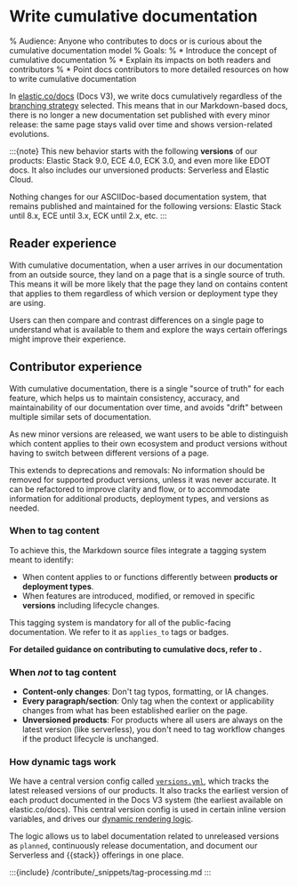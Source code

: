 # Write cumulative documentation

% Audience: Anyone who contributes to docs or is curious about the cumulative documentation model
% Goals:
%   * Introduce the concept of cumulative documentation
%   * Explain its impacts on both readers and contributors
%   * Point docs contributors to more detailed resources on how to write cumulative documentation

In [elastic.co/docs](https://elastic.co/docs) (Docs V3), we write docs cumulatively regardless of the [branching strategy](/contribute/branching-strategy.md) selected. This means that in our Markdown-based docs, there is no longer a new documentation set published with every minor release: the same page stays valid over time and shows version-related evolutions.

:::{note}
This new behavior starts with the following **versions** of our products: Elastic Stack 9.0, ECE 4.0, ECK 3.0, and even more like EDOT docs. It also includes our unversioned products: Serverless and Elastic Cloud.

Nothing changes for our ASCIIDoc-based documentation system, that remains published and maintained for the following versions: Elastic Stack until 8.x, ECE until 3.x, ECK until 2.x, etc.
:::

## Reader experience

With cumulative documentation, when a user arrives in our documentation from an outside source, they land on a page that is a single source of truth. This means it will be more likely that the page they land on contains content that applies to them regardless of which version or deployment type they are using.

Users can then compare and contrast differences on a single page to understand what is available to them and explore the ways certain offerings might improve their experience.

## Contributor experience

With cumulative documentation, there is a single "source of truth" for each feature, which helps us to maintain consistency, accuracy, and maintainability of our documentation over time, and avoids "drift" between multiple similar sets of documentation.

As new minor versions are released, we want users to be able to distinguish which content applies to their own ecosystem and product versions without having to switch between different versions of a page.

This extends to deprecations and removals: No information should be removed for supported product versions, unless it was never accurate. It can be refactored to improve clarity and flow, or to accommodate information for additional products, deployment types, and versions as needed.

### When to tag content

To achieve this, the Markdown source files integrate a tagging system meant to identify:

* When content applies to or functions differently between **products or deployment types**.
* When features are introduced, modified, or removed in specific **versions** including lifecycle changes.

This tagging system is mandatory for all of the public-facing documentation. We refer to it as `applies_to` tags or badges.

**For detailed guidance on contributing to cumulative docs, refer to [](/contribute/cumulative-docs/best-practices.md).**

### When _not_ to tag content

* **Content-only changes**: Don't tag typos, formatting, or IA changes.
* **Every paragraph/section**: Only tag when the context or applicability changes from what has been established earlier on the page.
* **Unversioned products**: For products where all users are always on the latest version (like serverless), you don't need to tag workflow changes if the product lifecycle is unchanged.

### How dynamic tags work

We have a central version config called [`versions.yml`](https://github.com/elastic/docs-builder/blob/main/config/versions.yml), which tracks the latest released versions of our products. It also tracks the earliest version of each product documented in the Docs V3 system (the earliest available on elastic.co/docs). This central version config is used in certain inline version variables, and drives our [dynamic rendering logic](#how-do-these-tags-behave-in-the-output).

The logic allows us to label documentation related to unreleased versions as `planned`, continuously release documentation, and document our Serverless and {{stack}} offerings in one place.

:::{include} /contribute/_snippets/tag-processing.md
:::
